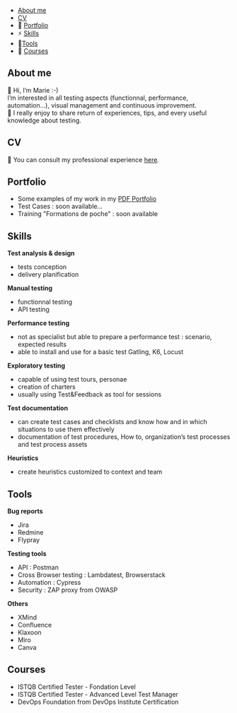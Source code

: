 - [About me](#about-me)
- [CV](#cv)
- 🐞 [Portfolio](#portfolio)
- ⚡ [Skills](#skills)
- 🔧[Tools](#tools)
- 📓 [Courses](#courses)


## About me
👋 Hi, I’m Marie :-)  
I’m interested in all testing aspects (functionnal, performance, automation...), visual management and continuous improvement.  
💛 I really enjoy to share return of experiences, tips, and every useful knowledge about testing.

## CV
👀 You can consult my professional experience [here](https://www.linkedin.com/in/malefebvre/).

## Portfolio
   * Some examples of my work in my [PDF Portfolio](https://github.com/MarieAnnickJourdan/portfolio/blob/main/PortfolioTesting_MAJourdan.pdf)
   * Test Cases : soon available...
   * Training "Formations de poche" : soon available

## Skills

__Test analysis & design__
  * tests conception
  * delivery planification
 
__Manual testing__
  * functionnal testing
  * API testing

__Performance testing__
  * not as specialist but able to prepare a performance test : scenario, expected results
  * able to install and use for a basic test Gatling, K6, Locust
 
__Exploratory testing__
  * capable of using test tours, personae
  * creation of charters
  * usually using Test&Feedback as tool for sessions

__Test documentation__
  * can create test cases and checklists and know how and in which situations to use them effectively
  * documentation of test procedures, How to, organization’s test processes and test process assets

__Heuristics__   
  * create heuristics customized to context and team

## Tools

__Bug reports__
  * Jira
  * Redmine
  * Flypray
 
__Testing tools__
  * API : Postman
  * Cross Browser testing : Lambdatest, Browserstack
  * Automation : Cypress
  * Security : ZAP proxy from OWASP

__Others__
  * XMind
  * Confluence
  * Klaxoon
  * Miro
  * Canva

## Courses
  * ISTQB Certified Tester - Fondation Level
  * ISTQB Certified Tester - Advanced Level Test Manager
  * DevOps Foundation from DevOps Institute Certification


     
